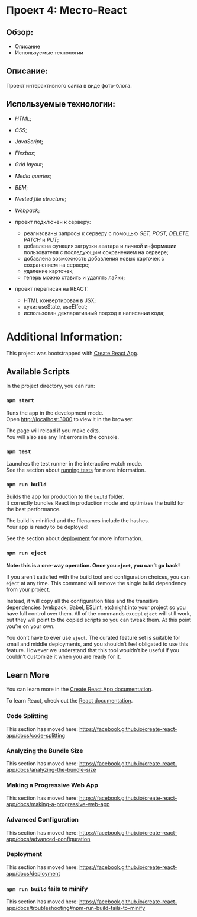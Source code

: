 # Проект 4: Место-React

## Обзор:
* Описание
* Используемые технологии
<!-- * Ссылка на проект -->

## Описание:

Проект интерактивного сайта в виде фото-блога.

## Используемые технологии:
- _HTML_;
- _CSS_;
- _JavaScript_;
- _Flexbox_;
- _Grid layout_;
- _Media queries_; 
- _BEM_;
- _Nested file structure_;
- _Webpack_;

- проект подключен к серверу:
  - реализованы запросы к серверу с помощью _GET, POST, DELETE, PATCH_ и _PUT_;
  - добавлена функция загрузки аватара и личной информации пользователя с последующим сохранением на сервере;
  - добавлена возможность добавления новых карточек с сохранением на сервере;
  - удаление карточек;
  - теперь можно ставить и удалять лайки;

- проект переписан на REACT:
  - HTML конвертирован в JSX;
  - хуки: useState, useEffect;
  - использован декларативный подход в написании кода;

<!-- ## Ссылка на проект: -->
<!-- * [Ссылка на проектную работу "Место"](https://kkucher.github.io/mesto/) -->

# Additional Information:

This project was bootstrapped with [Create React App](https://github.com/facebook/create-react-app).

## Available Scripts

In the project directory, you can run:

### `npm start`

Runs the app in the development mode.<br />
Open [http://localhost:3000](http://localhost:3000) to view it in the browser.

The page will reload if you make edits.<br />
You will also see any lint errors in the console.

### `npm test`

Launches the test runner in the interactive watch mode.<br />
See the section about [running tests](https://facebook.github.io/create-react-app/docs/running-tests) for more information.

### `npm run build`

Builds the app for production to the `build` folder.<br />
It correctly bundles React in production mode and optimizes the build for the best performance.

The build is minified and the filenames include the hashes.<br />
Your app is ready to be deployed!

See the section about [deployment](https://facebook.github.io/create-react-app/docs/deployment) for more information.

### `npm run eject`

**Note: this is a one-way operation. Once you `eject`, you can’t go back!**

If you aren’t satisfied with the build tool and configuration choices, you can `eject` at any time. This command will remove the single build dependency from your project.

Instead, it will copy all the configuration files and the transitive dependencies (webpack, Babel, ESLint, etc) right into your project so you have full control over them. All of the commands except `eject` will still work, but they will point to the copied scripts so you can tweak them. At this point you’re on your own.

You don’t have to ever use `eject`. The curated feature set is suitable for small and middle deployments, and you shouldn’t feel obligated to use this feature. However we understand that this tool wouldn’t be useful if you couldn’t customize it when you are ready for it.

## Learn More

You can learn more in the [Create React App documentation](https://facebook.github.io/create-react-app/docs/getting-started).

To learn React, check out the [React documentation](https://reactjs.org/).

### Code Splitting

This section has moved here: https://facebook.github.io/create-react-app/docs/code-splitting

### Analyzing the Bundle Size

This section has moved here: https://facebook.github.io/create-react-app/docs/analyzing-the-bundle-size

### Making a Progressive Web App

This section has moved here: https://facebook.github.io/create-react-app/docs/making-a-progressive-web-app

### Advanced Configuration

This section has moved here: https://facebook.github.io/create-react-app/docs/advanced-configuration

### Deployment

This section has moved here: https://facebook.github.io/create-react-app/docs/deployment

### `npm run build` fails to minify

This section has moved here: https://facebook.github.io/create-react-app/docs/troubleshooting#npm-run-build-fails-to-minify
